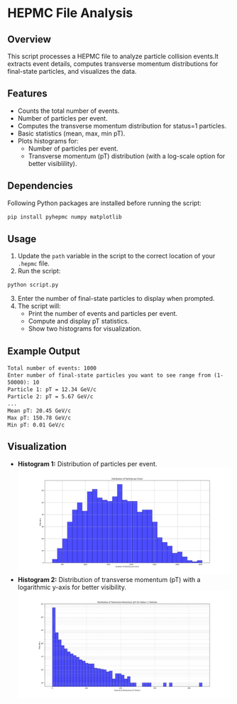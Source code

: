 # HEPMC File Analysis

## Overview
This script processes a HEPMC file to analyze particle collision events.It extracts event details, computes transverse momentum distributions for final-state particles, and visualizes the data.

## Features
- Counts the total number of events.
- Number of particles per event.
- Computes the transverse momentum distribution for status=1 particles.
- Basic statistics (mean, max, min pT).
- Plots histograms for:
  - Number of particles per event.
  - Transverse momentum (pT) distribution (with a log-scale option for better visiblility).

## Dependencies
Following Python packages are installed before running the script:
```sh
pip install pyhepmc numpy matplotlib
```

## Usage
1. Update the `path` variable in the script to the correct location of your `.hepmc` file.
2. Run the script:
```sh
python script.py
```
3. Enter the number of final-state particles to display when prompted.
4. The script will:
   - Print the number of events and particles per event.
   - Compute and display pT statistics.
   - Show two histograms for visualization.

## Example Output
```
Total number of events: 1000
Enter number of final-state particles you want to see range from (1-50000): 10
Particle 1: pT = 12.34 GeV/c
Particle 2: pT = 5.67 GeV/c
...
Mean pT: 20.45 GeV/c
Max pT: 150.78 GeV/c
Min pT: 0.01 GeV/c
```

## Visualization
- **Histogram 1:** Distribution of particles per event.
  ![alt text](https://github.com/PratyushMunda/HepMC_FIle/blob/28a60c727f960991bac5273e8ad60fe596e0d38b/Figure_1.png)
- **Histogram 2:** Distribution of transverse momentum (pT) with a logarithmic y-axis for better visibility.
  ![alt text](https://github.com/PratyushMunda/HepMC_FIle/blob/28a60c727f960991bac5273e8ad60fe596e0d38b/Figure_2.png)
  

